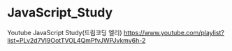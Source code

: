 # JavaScript_Study
Youtube JavaScript Study(드림코딩 엘리)
https://www.youtube.com/playlist?list=PLv2d7VI9OotTVOL4QmPfvJWPJvkmv6h-2
